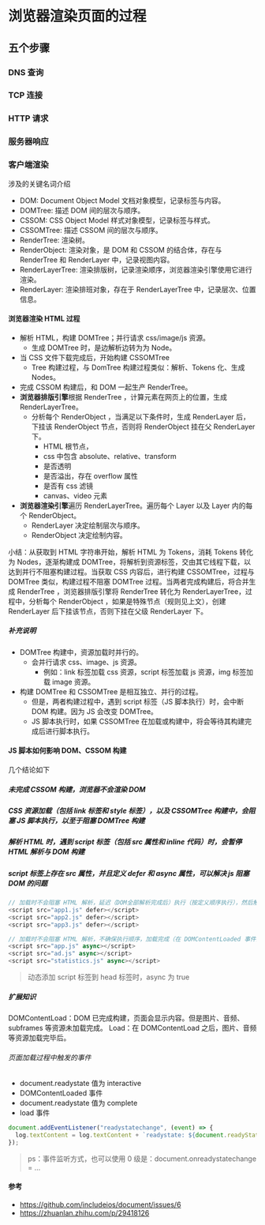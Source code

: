 # 浏览器渲染页面的过程

## 五个步骤

### DNS 查询

### TCP 连接

### HTTP 请求

### 服务器响应

### 客户端渲染

涉及的关键名词介绍

- DOM: Document Object Model 文档对象模型，记录标签与内容。
- DOMTree: 描述 DOM 间的层次与顺序。
- CSSOM: CSS Object Model 样式对象模型，记录标签与样式。
- CSSOMTree: 描述 CSSOM 间的层次与顺序。
- RenderTree: 渲染树。
- RenderObject: 渲染对象，是 DOM 和 CSSOM 的结合体，存在与 RenderTree 和 RenderLayer 中，记录视图内容。
- RenderLayerTree: 渲染排版树，记录渲染顺序，浏览器渲染引擎使用它进行渲染。
- RenderLayer: 渲染排班对象，存在于 RenderLayerTree 中，记录层次、位置信息。

#### 浏览器渲染 HTML 过程

- 解析 HTML，构建 DOMTree；并行请求 css/image/js 资源。
  - 生成 DOMTree 时，是边解析边转为为 Node。
- 当 CSS 文件下载完成后，开始构建 CSSOMTree
  - Tree 构建过程，与 DomTree 构建过程类似：解析、Tokens 化、生成 Nodes。
- 完成 CSSOM 构建后，和 DOM 一起生产 RenderTree。
- **浏览器排版引擎**根据 RenderTree ，计算元素在网页上的位置，生成 RenderLayerTree。
  - 分析每个 RenderObject ，当满足以下条件时，生成 RenderLayer 后，下挂该 RenderObject 节点，否则将 RenderObject 挂在父 RenderLayer 下。
    - HTML 根节点，
    - css 中包含 absolute、relative、transform
    - 是否透明
    - 是否溢出，存在 overflow 属性
    - 是否有 css 滤镜
    - canvas、video 元素
- **浏览器渲染引擎**遍历 RenderLayerTree。遍历每个 Layer 以及 Layer 内的每个 RenderObject。
  - RenderLayer 决定绘制层次与顺序。
  - RenderObject 决定绘制内容。

小结：从获取到 HTML 字符串开始，解析 HTML 为 Tokens，消耗 Tokens 转化为 Nodes，逐渐构建成 DOMTree，将解析到资源标签，交由其它线程下载，以达到并行不阻塞构建过程。当获取 CSS 内容后，进行构建 CSSOMTree，过程与 DOMTree 类似，构建过程不阻塞 DOMTree 过程。当两者完成构建后，将合并生成 RenderTree ，浏览器排版引擎将 RenderTree 转化为 RenderLayerTree，过程中，分析每个 RenderObject ，如果是特殊节点（规则见上文），创建 RenderLayer 后下挂该节点，否则下挂在父级 RenderLayer 下。

##### 补充说明

- DOMTree 构建中，资源加载时并行的。
  - 会并行请求 css、image、js 资源。
    - 例如：link 标签加载 css 资源，script 标签加载 js 资源，img 标签加载 image 资源。
- 构建 DOMTree 和 CSSOMTree 是相互独立、并行的过程。
  - 但是，两者构建过程中，遇到 script 标签（JS 脚本执行）时，会中断 DOM 构建。因为 JS 会改变 DOMTree。
  - JS 脚本执行时，如果 CSSOMTree 在加载或构建中，将会等待其构建完成后进行脚本执行。

#### JS 脚本如何影响 DOM、CSSOM 构建

几个结论如下

##### 未完成 CSSOM 构建，浏览器不会渲染 DOM

##### CSS 资源加载（包括 link 标签和 style 标签），以及 CSSOMTree 构建中，会阻塞 JS 脚本执行，以至于阻塞 DOMTree 构建

##### 解析 HTML 时，遇到 script 标签（包括 src 属性和 inline 代码）时，会暂停 HTML 解析与 DOM 构建

##### script 标签上存在 src 属性，并且定义 defer 和 async 属性，可以解决 js 阻塞 DOM 的问题

```javascript
// 加载时不会阻塞 HTML 解析，延迟（DOM全部解析完成后）执行（按定义顺序执行），然后触发 DOMContentLoaded 事件。
<script src="app1.js" defer></script>
<script src="app2.js" defer></script>
<script src="app3.js" defer></script>
```

```javascript
// 加载时不会阻塞 HTML 解析，不确保执行顺序，加载完成（在 DOMContentLoaded 事件前后 ）后立即执行，一定在 load 事件前执行（会阻塞 load 事件）。
<script src="app.js" async></script>
<script src="ad.js" async></script>
<script src="statistics.js" async></script>
```

> 动态添加 script 标签到 head 标签时，async 为 true

##### 扩展知识

DOMContentLoad：DOM 已完成构建，页面会显示内容。但是图片、音频、subframes 等资源未加载完成。
Load：在 DOMContentLoad 之后，图片、音频等资源加载完毕后。

###### 页面加载过程中触发的事件

- document.readystate 值为 interactive
- DOMContentLoaded 事件
- document.readystate 值为 complete
- load 事件

```javascript
document.addEventListener("readystatechange", (event) => {
  log.textContent = log.textContent + `readystate: ${document.readyState}\n`;
});
```

> ps：事件监听方式，也可以使用 0 级是：document.onreadystatechange = …

#### 参考

- https://github.com/includeios/document/issues/6
- https://zhuanlan.zhihu.com/p/29418126
